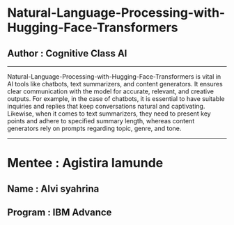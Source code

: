 # Natural-Language-Processing-with-Hugging-Face-Transformers
## Author : Cognitive Class AI
--------------------------------

Natural-Language-Processing-with-Hugging-Face-Transformers is vital in AI tools like chatbots, text summarizers, and content generators. It ensures clear communication with the model for accurate, relevant, and creative outputs. For example, in the case of chatbots, it is essential to have suitable inquiries and replies that keep conversations natural and captivating. Likewise, when it comes to text summarizers, they need to present key points and adhere to specified summary length, whereas content generators rely on prompts regarding topic, genre, and tone.

-------------------------------
# Mentee : Agistira lamunde
## Name : Alvi syahrina
## Program : IBM Advance

